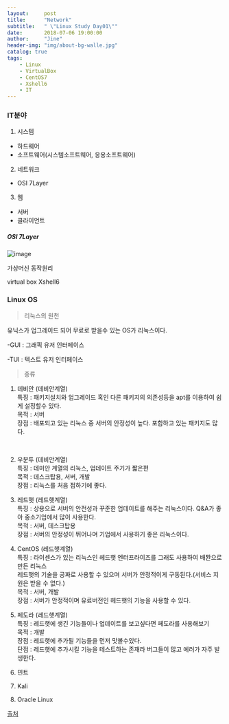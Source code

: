 ```yaml
---
layout:     post
title:      "Network"
subtitle:   " \"Linux Study Day01\""
date:       2018-07-06 19:00:00
author:     "Jine"
header-img: "img/about-bg-walle.jpg"
catalog: true
tags:
    - Linux
    - VirtualBox
    - CentOS7
    - Xshell6
    - IT
---
```


### IT분야

1. 시스템
  - 하드웨어
  - 소프트웨어(시스템소프트웨어, 응용소프트웨어)
2. 네트워크
  - OSI 7Layer
3. 웹
  - 서버
  - 클라이언트



##### OSI 7Layer

![image](https://user-images.githubusercontent.com/33712866/42418270-7c5be2c4-82d7-11e8-9a66-35ce6186e13a.png)




가상머신 동작원리

virtual box
Xshell6

### Linux OS

> 리눅스의 원천

유닉스가 업그레이드 되어 무료로 받을수 있는 OS가 리눅스이다.

-GUI : 그래픽 유저 인터페이스

-TUI : 텍스트 유저 인터페이스



> 종류

1. 데비안 (데비안계열)
<br>특징 : 패키지설치와 업그레이드 혹인 다른 패키지의 의존성등을 apt를 이용하여 쉽게 설정할수 있다.
<br>목적 : 서버
<br>장점 : 배포되고 있는 리눅스 중 서버의 안정성이 높다. 포함하고 있는 패키지도 많다.
<br>

2. 우분투 (데비안계열)
<br>특징 : 데미안 계열의 리눅스, 업데이트 주기가 짧은편
<br>목적 : 데스크탑용, 서버, 개발
<br>장점 : 리눅스를 처음 접하기에 좋다.


3. 레드햇 (레드햇계열)
    <br>특징 : 상용으로 서버의 안전성과 꾸준한 업데이트를 해주는 리눅스이다. Q&A가 좋아 중소기업에서 많이 사용한다.
    <br>목적 : 서버, 데스크탑용
    <br>장점 : 서버의 안정성이 뛰어나며 기업에서 사용하기 좋은 리눅스이다.
4. CentOS (레드햇계열)
    <br>특징 : 라이센스가 있는 리눅스인 헤드햇 엔터프라이즈를 그래도 사용하여 배퐌으로 만든 리눅스
    <br>레드햇의 기술을 공짜로 사용할 수 있으며 서버가 안정적이게 구동된다.(서비스 지원은 받을 수 없다.)
    <br>목적 : 서버, 개발
    <br>장점 : 서버가 안정적이며 유료버전인 헤드햇의 기능을 사용할 수 있다.
5. 페도라 (레드햇계열)
    <br>특징 : 레드햇에 생긴 기능들이나 업데이트를 보고싶다면 페도라를 사용해보기
    <br>목적 : 개발
    <br>장점 : 레드햇에 추가될 기능들을 먼저 맛볼수있다.
    <br>단점 : 레드햇에 추가시킬 기능을 테스트하는 존재라 버그들이 많고 에러가 자주 발생한다.
6. 민트
7. Kali
8. Oracle Linux

[출처](http://secretpoten.tistory.com/31)

